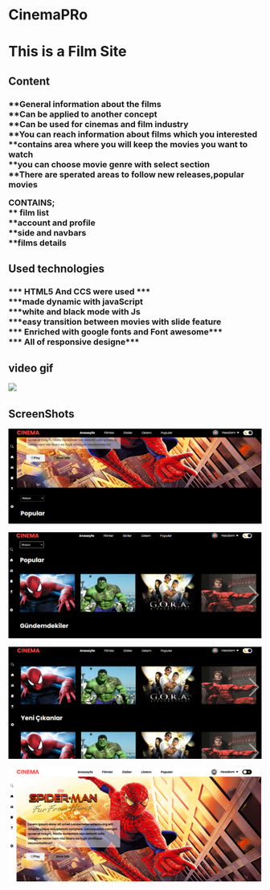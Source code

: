 # CinemaPRo

<h1> This is a Film Site </h1>

<h2>Content</h2>

<h3>
    **General information about the films<br>
    **Can be applied to another concept  <br>
    **Can be used for cinemas and film industry <br>
    **You can reach information about films which you  interested<br>
    **contains area where you will keep the movies you want to watch<br> 
    **you can choose movie genre with select section <br> 
    **There are sperated areas to follow new releases,popular movies <br> 


   
**CONTAINS;**<br>
** film list  <br>
**account and profile <br>
**side and navbars<br>
**films details<br>

    
 
   


</h3>



<h2>Used technologies</h2>

<h3>
*** HTML5 And CCS were used ***<br>
***made dynamic with javaScript <br>
***white and black mode with Js <br>
***easy transition between movies with slide feature<br>
*** Enriched with google fonts and Font awesome***<br>
*** All of responsive designe***<br>
    
</h3>

<h2>video gif</h2>

![](film.gif)

<h2>ScreenShots</h2>

![](film1.PNG)

![](film2.PNG)

![](film3.PNG)

![](film4.PNG)
